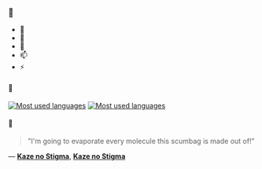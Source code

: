 ### 👋

- 🔭
- 🌱
- 💬
- 📫
- ⚡

#### 🧏

[![Most used languages](https://github-readme-stats-aynah.vercel.app/api/top-langs/?username=aynh&theme=solarized-dark&langs_count=6&layout=compact&hide_title=true)](https://github.com/anuraghazra/github-readme-stats#gh-dark-mode-only)
[![Most used languages](https://github-readme-stats-aynah.vercel.app/api/top-langs/?username=aynh&theme=solarized-light&langs_count=6&layout=compact&hide_title=true)](https://github.com/anuraghazra/github-readme-stats#gh-light-mode-only)

#### 💬

> "I'm going to evaporate every molecule this scumbag is made out of!"

&mdash; [**Kaze no Stigma**](https://myanimelist.net/character.php?q=Kaze%20no%20Stigma&cat=character), [**Kaze no Stigma**](https://myanimelist.net/search/all?q=Kaze%20no%20Stigma&cat=all)

